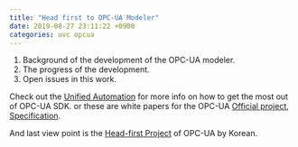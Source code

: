 ```yaml
---
title: "Head first to OPC-UA Modeler"
date: 2019-08-27 23:11:22 +0900
categories: uvc opcua
---
```

1. Background of the development of the OPC-UA modeler.
2. The progress of the development.
3. Open issues in this work.

Check out the [Unified Automation][unified automation] for more info on how to get the most out of OPC-UA SDK.
or these are white papers for the OPC-UA [Official project][official github], [Specification][official specification].

And last view point is the [Head-first Project][korean head-first] of OPC-UA by Korean.

[unified automation]: https://www.unified-automation.com/support.html
[official github]: https://github.com/OPCFoundation/UA-.NETStandard
[official specification]: https://opcfoundation.org/developer-tools/specifications-unified-architecture/part-1-overview-and-concepts/
[korean head-first]: https://github.com/SeYoungLee/Study-OPC-UA-.NET
